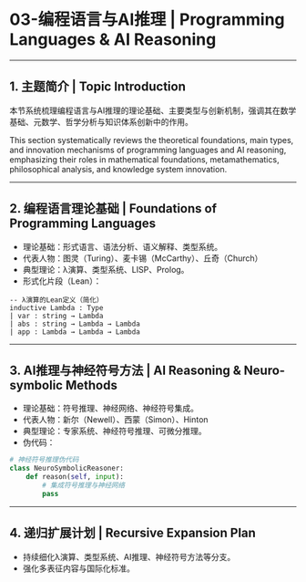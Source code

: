 # 03-编程语言与AI推理 | Programming Languages & AI Reasoning

---

## 1. 主题简介 | Topic Introduction

本节系统梳理编程语言与AI推理的理论基础、主要类型与创新机制，强调其在数学基础、元数学、哲学分析与知识体系创新中的作用。

This section systematically reviews the theoretical foundations, main types, and innovation mechanisms of programming languages and AI reasoning, emphasizing their roles in mathematical foundations, metamathematics, philosophical analysis, and knowledge system innovation.

---

## 2. 编程语言理论基础 | Foundations of Programming Languages
- 理论基础：形式语言、语法分析、语义解释、类型系统。
- 代表人物：图灵（Turing）、麦卡锡（McCarthy）、丘奇（Church）
- 典型理论：λ演算、类型系统、LISP、Prolog。
- 形式化片段（Lean）：
```lean
-- λ演算的Lean定义（简化）
inductive Lambda : Type
| var : string → Lambda
| abs : string → Lambda → Lambda
| app : Lambda → Lambda → Lambda
```

---

## 3. AI推理与神经符号方法 | AI Reasoning & Neuro-symbolic Methods
- 理论基础：符号推理、神经网络、神经符号集成。
- 代表人物：新尔（Newell）、西蒙（Simon）、Hinton
- 典型理论：专家系统、神经符号推理、可微分推理。
- 伪代码：
```python
# 神经符号推理伪代码
class NeuroSymbolicReasoner:
    def reason(self, input):
        # 集成符号推理与神经网络
        pass
```

---

## 4. 递归扩展计划 | Recursive Expansion Plan
- 持续细化λ演算、类型系统、AI推理、神经符号方法等分支。
- 强化多表征内容与国际化标准。
